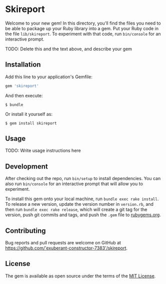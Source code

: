 # Skireport

Welcome to your new gem! In this directory, you'll find the files you need to be able to package up your Ruby library into a gem. Put your Ruby code in the file `lib/skireport`. To experiment with that code, run `bin/console` for an interactive prompt.

TODO: Delete this and the text above, and describe your gem

## Installation

Add this line to your application's Gemfile:

```ruby
gem 'skireport'
```

And then execute:

    $ bundle

Or install it yourself as:

    $ gem install skireport

## Usage

TODO: Write usage instructions here

## Development

After checking out the repo, run `bin/setup` to install dependencies. You can also run `bin/console` for an interactive prompt that will allow you to experiment.

To install this gem onto your local machine, run `bundle exec rake install`. To release a new version, update the version number in `version.rb`, and then run `bundle exec rake release`, which will create a git tag for the version, push git commits and tags, and push the `.gem` file to [rubygems.org](https://rubygems.org).

## Contributing

Bug reports and pull requests are welcome on GitHub at https://github.com/'exuberant-constructor-7383'/skireport.

## License

The gem is available as open source under the terms of the [MIT License](https://opensource.org/licenses/MIT).
